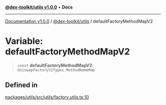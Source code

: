 [**@dex-toolkit/utils v1.0.0**](../README.md) • **Docs**

***

[Documentation v1.0.0](../../../packages.md) / [@dex-toolkit/utils](../README.md) / defaultFactoryMethodMapV2

# Variable: defaultFactoryMethodMapV2

> `const` **defaultFactoryMethodMapV2**: `UniswapFactoryV2Types.MethodNameMap`

## Defined in

[packages/utils/src/utils/factory.utils.ts:10](https://github.com/niZmosis/dex-toolkit/blob/3d8b41b44787b30fbea5de3ab4737662ffb61bc8/packages/utils/src/utils/factory.utils.ts#L10)

